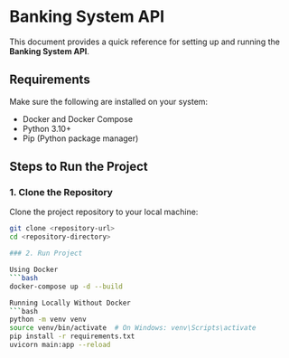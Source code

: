 # Banking System API

This document provides a quick reference for setting up and running the **Banking System API**.

## Requirements

Make sure the following are installed on your system:
- Docker and Docker Compose
- Python 3.10+
- Pip (Python package manager)

## Steps to Run the Project

### 1. Clone the Repository

Clone the project repository to your local machine:
```bash
git clone <repository-url>
cd <repository-directory>

### 2. Run Project

Using Docker
```bash
docker-compose up -d --build

Running Locally Without Docker
```bash
python -m venv venv
source venv/bin/activate  # On Windows: venv\Scripts\activate
pip install -r requirements.txt
uvicorn main:app --reload

